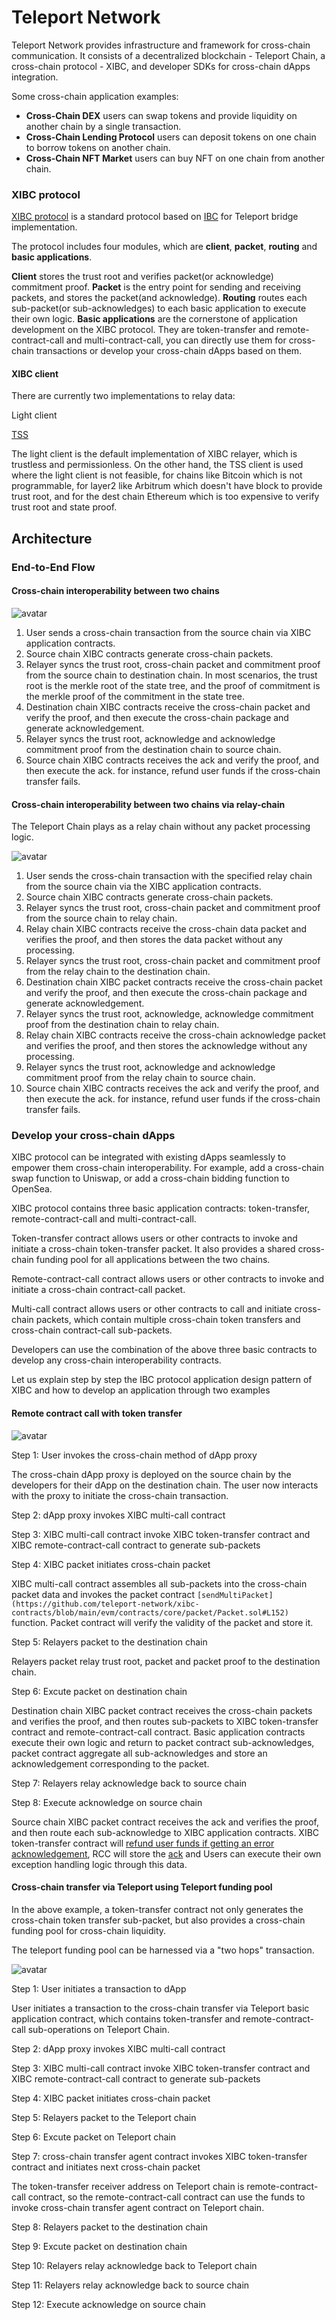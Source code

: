 # Teleport Network

Teleport Network provides infrastructure and framework for cross-chain communication. It consists of a decentralized blockchain - Teleport Chain, a cross-chain protocol - XIBC, and developer SDKs for cross-chain dApps integration.

Some cross-chain application examples:

* **Cross-Chain DEX** users can swap tokens and provide liquidity on another chain by a single transaction.
* **Cross-Chain Lending Protocol** users can deposit tokens on one chain to borrow tokens on another chain.
* **Cross-Chain NFT Market** users can buy NFT on one chain from another chain.

### XIBC protocol

[XIBC protocol](../modules/XIBC/README.md) is a standard protocol based on [IBC](https://ibcprotocol.org/) for Teleport bridge implementation.

The protocol includes four modules, which are **client**, **packet**, **routing** and **basic applications**.

**Client** stores the trust root and verifies packet(or acknowledge) commitment proof.
**Packet** is the entry point for sending and receiving packets, and stores the packet(and acknowledge).
**Routing** routes each sub-packet(or sub-acknowledges) to each basic application to execute their own logic.
**Basic applications** are the cornerstone of application development on the XIBC protocol. They are token-transfer and remote-contract-call and multi-contract-call, you can directly use them for cross-chain transactions or develop your cross-chain dApps based on them.

#### XIBC client
There are currently two 
implementations to relay data: 

Light client

[TSS](https://github.com/teleport-network/documents/blob/main/modules/XIBC/tss.md)

The light client is the default implementation of XIBC relayer, which is trustless and permissionless. On the other hand, the TSS client is used where the light client is not feasible, for chains like Bitcoin which is not programmable, for layer2 like Arbitrum which doesn't have block to provide trust root, and for the dest chain Ethereum which is too expensive to verify trust root and state proof.

## Architecture

### End-to-End Flow

#### Cross-chain interoperability between two chains

![avatar](./cross-chain.svg)

1. User sends a cross-chain transaction from the source chain via XIBC application contracts.
2. Source chain XIBC contracts generate cross-chain packets.
3. Relayer syncs the trust root, cross-chain packet and commitment proof from the source chain to destination chain. In most scenarios, the trust root is the merkle root of the state tree, and the proof of commitment is the merkle proof of the commitment in the state tree.
4. Destination chain XIBC contracts receive the cross-chain packet and verify the proof, and then execute the cross-chain package and generate acknowledgement.
5. Relayer syncs the trust root, acknowledge and acknowledge commitment proof from the destination chain to source chain.
6. Source chain XIBC contracts receives the ack and verify the proof, and then execute the ack. for instance, refund user funds if the cross-chain transfer fails.


#### Cross-chain interoperability between two chains via relay-chain

The Teleport Chain plays as a relay chain without any packet processing logic.

![avatar](./cross-chain-with-relay.svg)

1. User sends the cross-chain transaction with the specified relay chain from the source chain via the XIBC application contracts.
2. Source chain XIBC contracts generate cross-chain packets.
3. Relayer syncs the trust root, cross-chain packet and commitment proof from the source chain to relay chain.
4. Relay chain XIBC contracts receive the cross-chain data packet and verifies the proof, and then stores the data packet without any processing.
5. Relayer syncs the trust root, cross-chain packet and commitment proof from the relay chain to the destination chain.
6. Destination chain XIBC packet contracts receive the cross-chain packet and verify the proof, and then execute the cross-chain package and generate acknowledgement.
7. Relayer syncs the trust root, acknowledge, acknowledge commitment proof from the destination chain to relay chain.
8. Relay chain XIBC contracts receive the cross-chain acknowledge packet and verifies the proof, and then stores the acknowledge without any processing.
9. Relayer syncs the trust root, acknowledge and acknowledge commitment proof from the relay chain to source chain.
10. Source chain XIBC contracts receives the ack and verify the proof, and then execute the ack. for instance, refund user funds if the cross-chain transfer fails.

### Develop your cross-chain dApps

XIBC protocol can be integrated with existing dApps seamlessly to empower them cross-chain interoperability. For example, add a cross-chain swap function to Uniswap, or add a cross-chain bidding function to OpenSea.

XIBC protocol contains three basic application contracts: token-transfer, remote-contract-call and multi-contract-call.

Token-transfer contract allows users or other contracts to invoke and initiate a cross-chain token-transfer packet. It also provides a shared cross-chain funding pool for all applications between the two chains.

Remote-contract-call contract allows users or other contracts to invoke and initiate a cross-chain contract-call packet.

Multi-call contract allows users or other contracts to call and initiate cross-chain packets, which contain multiple cross-chain token transfers and cross-chain contract-call sub-packets.

Developers can use the combination of the above three basic contracts to develop any cross-chain interoperability contracts.

Let us explain step by step the IBC protocol application design pattern of XIBC and how to develop an application through two examples

#### Remote contract call with token transfer

![avatar](./rcc-with-transfer.svg)

Step 1: User invokes the cross-chain method of dApp proxy

The cross-chain dApp proxy is deployed on the source chain by the developers for their dApp on the destination chain. The user now interacts with the proxy to initiate the cross-chain transaction. 

Step 2: dApp proxy invokes XIBC multi-call contract

Step 3: XIBC multi-call contract invoke XIBC token-transfer contract and XIBC remote-contract-call contract to generate sub-packets

Step 4: XIBC packet initiates cross-chain packet

XIBC multi-call contract assembles all sub-packets into the cross-chain packet data and invokes the packet contract `[sendMultiPacket](https://github.com/teleport-network/xibc-contracts/blob/main/evm/contracts/core/packet/Packet.sol#L152)` function. Packet contract will verify the validity of the packet and store it.

Step 5: Relayers packet to the destination chain

Relayers packet relay trust root, packet and packet proof to the destination chain.

Step 6: Excute packet on destination chain

Destination chain XIBC packet contract receives the cross-chain packets and verifies the proof, and then routes sub-packets to XIBC token-transfer contract and remote-contract-call contract. Basic application contracts execute their own logic and return to packet contract sub-acknowledges, packet contract aggregate all sub-acknowledges and store an acknowledgement corresponding to the packet.

Step 7: Relayers relay acknowledge back to source chain

Step 8: Execute acknowledge on source chain

Source chain XIBC packet contract receives the ack and verifies the proof, and then route each sub-acknowledge to XIBC application contracts. 
XIBC token-transfer contract will [refund user funds if getting an error acknowledgement](https://github.com/teleport-network/xibc-contracts/blob/main/evm/contracts/apps/transfer/Transfer.sol#L434), RCC will store the [ack](https://github.com/teleport-network/xibc-contracts/blob/main/evm/contracts/apps/rcc/RCC.sol#L156) and Users can execute their own exception handling logic through this data.

#### Cross-chain transfer via Teleport using Teleport funding pool

In the above example, a token-transfer contract not only generates the cross-chain token transfer sub-packet, but also provides a cross-chain funding pool for cross-chain liquidity.

The teleport funding pool can be harnessed via a "two hops" transaction.

![avatar](./2hop-transfer.svg)

Step 1: User initiates a transaction to dApp

User initiates a transaction to the cross-chain transfer via Teleport basic application contract, 
which contains token-transfer and remote-contract-call sub-operations on Teleport Chain.

Step 2: dApp proxy invokes XIBC multi-call contract

Step 3: XIBC multi-call contract invoke XIBC token-transfer contract and XIBC remote-contract-call contract to generate sub-packets

Step 4: XIBC packet initiates cross-chain packet

Step 5: Relayers packet to the Teleport chain

Step 6: Excute packet on Teleport chain

Step 7: cross-chain transfer agent contract invokes XIBC token-transfer contract and initiates next cross-chain packet

The token-transfer receiver address on Teleport chain is remote-contract-call contract, so the remote-contract-call contract can use the funds to invoke cross-chain transfer agent contract on Teleport chain.

Step 8: Relayers packet to the destination chain

Step 9: Excute packet on destination chain

Step 10: Relayers relay acknowledge back to Teleport chain

Step 11: Relayers relay acknowledge back to source chain

Step 12: Execute acknowledge on source chain

